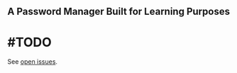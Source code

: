 ## A Password Manager Built for Learning Purposes

# #TODO
See <a href='https://github.com/ashleyabrooks/password-manager/issues'>open issues</a>. 